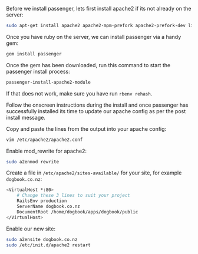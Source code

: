 Before we install passenger, lets first install apache2 if its not already on the server:
``` bash
sudo apt-get install apache2 apache2-mpm-prefork apache2-prefork-dev libcurl4-openssl-dev
```

Once you have ruby on the server, we can install passenger via a handy gem: 
``` bash
gem install passenger
```

Once the gem has been downloaded, run this command to start the passenger install process:
``` bash
passenger-install-apache2-module
```

If that does not work, make sure you have run `rbenv rehash`.

Follow the onscreen instructions during the install and once passenger has successfully installed its time to update our apache config as per the post install message.

Copy and paste the lines from the output into your apache config:
``` bash
vim /etc/apache2/apache2.conf
```

Enable mod_rewrite for apache2:
``` bash 
sudo a2enmod rewrite
```

Create a file in ``` /etc/apache2/sites-available/ ``` for your site, for example ``` dogbook.co.nz ```:
``` bash
<VirtualHost *:80>
    # Change these 3 lines to suit your project
    RailsEnv production
    ServerName dogbook.co.nz
    DocumentRoot /home/dogbook/apps/dogbook/public
</VirtualHost>
```

Enable our new site:
``` bash
sudo a2ensite dogbook.co.nz
sudo /etc/init.d/apache2 restart
```